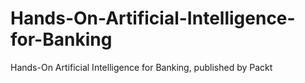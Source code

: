 # Hands-On-Artificial-Intelligence-for-Banking
Hands-On Artificial Intelligence for Banking, published by Packt
